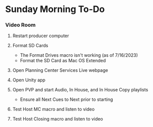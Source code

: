 # Sunday Morning To-Do

### Video Room

1) Restart producer computer

1) Format SD Cards
    - The Format Drives macro isn't working (as of 7/16/2023)
    - Format the SD Card as Mac OS Extended

1) Open Planning Center Services Live webpage

1) Open Unity app

1) Open PVP and start Audio, In House, and In House Copy playlists
    - Ensure all Next Cues to Next prior to starting

1) Test Host MC macro and listen to video

1) Test Host Closing macro and listen to video

